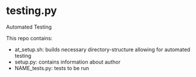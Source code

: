 # testing.py
Automated Testing

This repo contains:
* at_setup.sh: builds necessary directory-structure allowing for automated testing
* setup.py: contains information about author
* NAME_tests.py: tests to be run
